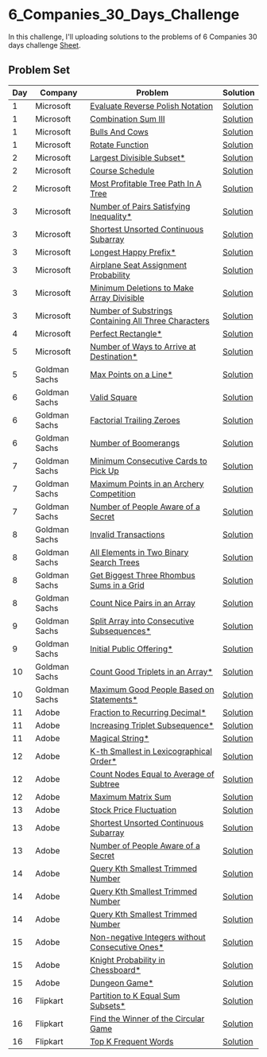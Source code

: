 # 6_Companies_30_Days_Challenge

In this challenge, I'll uploading solutions to the problems of 6 Companies 30 days challenge [Sheet](https://docs.google.com/document/d/1jkVKWPcOAE2Xjt7GFLV-M8N50HygZpWcO26REFa7dZM/edit).

## Problem Set

| Day | Company       | Problem                                                                                                                                      | Solution                                                                                                                                               |
| --- | ------------- | -------------------------------------------------------------------------------------------------------------------------------------------- | ------------------------------------------------------------------------------------------------------------------------------------------------------ |
| 1   | Microsoft     | [Evaluate Reverse Polish Notation ](https://leetcode.com/problems/evaluate-reverse-polish-notation/)                                         | [Solution](https://github.com/vickyguptaa7/6_Companies_30_Days_Challenge/blob/main/Microsoft/Evaluate_Reverse_Polish_Notation.cpp)                     |
| 1   | Microsoft     | [Combination Sum III ](https://leetcode.com/problems/combination-sum-iii/)                                                                   | [Solution](https://github.com/vickyguptaa7/6_Companies_30_Days_Challenge/blob/main/Microsoft/Combination_Sum_3.cpp)                                    |
| 1   | Microsoft     | [Bulls And Cows ](https://leetcode.com/problems/bulls-and-cows/)                                                                             | [Solution](https://github.com/vickyguptaa7/6_Companies_30_Days_Challenge/blob/main/Microsoft/Bull_And_Cows.cpp)                                        |
| 1   | Microsoft     | [Rotate Function ](https://leetcode.com/problems/rotate-function/)                                                                           | [Solution](https://github.com/vickyguptaa7/6_Companies_30_Days_Challenge/blob/main/Microsoft/Rotate_Function.cpp)                                      |
| 2   | Microsoft     | [Largest Divisible Subset\* ](https://leetcode.com/problems/largest-divisible-subset/)                                                       | [Solution](https://github.com/vickyguptaa7/6_Companies_30_Days_Challenge/blob/main/Microsoft/Largest_Divisible_Subset.cpp)                             |
| 2   | Microsoft     | [Course Schedule](https://leetcode.com/problems/course-schedule/)                                                                            | [Solution](https://github.com/vickyguptaa7/6_Companies_30_Days_Challenge/blob/main/Microsoft/Course_Schedule.cpp)                                      |
| 2   | Microsoft     | [Most Profitable Tree Path In A Tree ](https://leetcode.com/problems/most-profitable-path-in-a-tree/)                                        | [Solution](https://github.com/vickyguptaa7/6_Companies_30_Days_Challenge/blob/main/Microsoft/Most_Profitable_Tree_Path_In_Tree.cpp)                    |
| 3   | Microsoft     | [Number of Pairs Satisfying Inequality\* ](https://leetcode.com/problems/number-of-pairs-satisfying-inequality/)                             | [Solution](https://github.com/vickyguptaa7/6_Companies_30_Days_Challenge/blob/main/Microsoft/Number_of_Pairs_Satisfying_Inequality.cpp)                |
| 3   | Microsoft     | [Shortest Unsorted Continuous Subarray ](https://leetcode.com/problems/shortest-unsorted-continuous-subarray)                                | [Solution](https://github.com/vickyguptaa7/6_Companies_30_Days_Challenge/blob/main/Microsoft/Shortest_Unsorted_Continuous_Subarray.cpp)                |
| 3   | Microsoft     | [Longest Happy Prefix\* ](https://leetcode.com/problems/longest-happy-prefix/)                                                               | [Solution](https://github.com/vickyguptaa7/6_Companies_30_Days_Challenge/blob/main/Microsoft/Longest_Happy_Prefix.cpp)                                 |
| 3   | Microsoft     | [Airplane Seat Assignment Probability ](https://leetcode.com/problems/airplane-seat-assignment-probability/)                                 | [Solution](https://github.com/vickyguptaa7/6_Companies_30_Days_Challenge/blob/main/Microsoft/Airplane_Seat_Assignment_Probability.cpp)                 |
| 3   | Microsoft     | [Minimum Deletions to Make Array Divisible ](https://leetcode.com/problems/minimum-deletions-to-make-array-divisible/)                       | [Solution](https://github.com/vickyguptaa7/6_Companies_30_Days_Challenge/blob/main/Microsoft/Minimum_Deletions_to_Make_Array_Divisible.cpp)            |
| 3   | Microsoft     | [Number of Substrings Containing All Three Characters ](https://leetcode.com/problems/number-of-substrings-containing-all-three-characters/) | [Solution](https://github.com/vickyguptaa7/6_Companies_30_Days_Challenge/blob/main/Microsoft/Number_of_Substrings_Containing_All_Three_Characters.cpp) |
| 4   | Microsoft     | [Perfect Rectangle\*](https://leetcode.com/problems/perfect-rectangle/)                                                                      | [Solution](https://github.com/vickyguptaa7/6_Companies_30_Days_Challenge/blob/main/Microsoft/Perfect_Rectangle.cpp)                                    |
| 5   | Microsoft     | [Number of Ways to Arrive at Destination\* ](https://leetcode.com/problems/number-of-ways-to-arrive-at-destination/)                         | [Solution](https://github.com/vickyguptaa7/6_Companies_30_Days_Challenge/blob/main/Microsoft/Number_Of_Ways_To_Arrive_At_Destination.cpp)              |
| 5   | Goldman Sachs | [Max Points on a Line\* ](https://leetcode.com/problems/max-points-on-a-line/)                                                               | [Solution](https://github.com/vickyguptaa7/6_Companies_30_Days_Challenge/blob/main/Goldman%20Sachs/Max_Points_On_A_Line.cpp)                           |
| 6   | Goldman Sachs | [Valid Square ](https://leetcode.com/problems/valid-square/)                                                                                 | [Solution](https://github.com/vickyguptaa7/6_Companies_30_Days_Challenge/blob/main/Goldman%20Sachs/Valid_Square.cpp)                                   |
| 6   | Goldman Sachs | [Factorial Trailing Zeroes ](https://leetcode.com/problems/valid-square/)                                                                    | [Solution](https://github.com/vickyguptaa7/6_Companies_30_Days_Challenge/blob/main/Goldman%20Sachs/Factorial_Trailing_Zeroes.cpp)                      |
| 6   | Goldman Sachs | [Number of Boomerangs ](https://leetcode.com/problems/number-of-boomerangs/)                                                                 | [Solution](https://github.com/vickyguptaa7/6_Companies_30_Days_Challenge/blob/main/Goldman%20Sachs/Number_of_Boomerangs.cpp)                           |
| 7   | Goldman Sachs | [Minimum Consecutive Cards to Pick Up ](https://leetcode.com/problems/minimum-consecutive-cards-to-pick-up/)                                 | [Solution](https://github.com/vickyguptaa7/6_Companies_30_Days_Challenge/blob/main/Goldman%20Sachs/Minimum_Consecutive_Cards_to_Pick_Up.cpp)           |
| 7   | Goldman Sachs | [Maximum Points in an Archery Competition ](https://leetcode.com/problems/maximum-points-in-an-archery-competition/)                         | [Solution](https://github.com/vickyguptaa7/6_Companies_30_Days_Challenge/blob/main/Goldman%20Sachs/Maximum_Points_in_an_Archery_Competition.cpp)       |
| 7   | Goldman Sachs | [Number of People Aware of a Secret ](https://leetcode.com/problems/number-of-people-aware-of-a-secret/)                                     | [Solution](https://github.com/vickyguptaa7/6_Companies_30_Days_Challenge/blob/main/Goldman%20Sachs/Number_of_People_Aware_of_a_Secret.cpp)             |
| 8   | Goldman Sachs | [Invalid Transactions ](https://leetcode.com/problems/invalid-transactions/)                                                                 | [Solution](https://github.com/vickyguptaa7/6_Companies_30_Days_Challenge/blob/main/Goldman%20Sachs/Invalid_Transactions.cpp)                           |
| 8   | Goldman Sachs | [All Elements in Two Binary Search Trees ](https://leetcode.com/problems/all-elements-in-two-binary-search-trees/)                           | [Solution](https://github.com/vickyguptaa7/6_Companies_30_Days_Challenge/blob/main/Goldman%20Sachs/All_Elements_in_Two_Binary_Search_Trees.cpp)        |
| 8   | Goldman Sachs | [ Get Biggest Three Rhombus Sums in a Grid ](https://leetcode.com/problems/get-biggest-three-rhombus-sums-in-a-grid/)                        | [Solution](https://github.com/vickyguptaa7/6_Companies_30_Days_Challenge/blob/main/Goldman%20Sachs/Get_Biggest_Three_Rhombus_Sums_in_a_Grid.cpp)       |
| 8   | Goldman Sachs | [ Count Nice Pairs in an Array ](https://leetcode.com/problems/count-nice-pairs-in-an-array/)                                                | [Solution](https://github.com/vickyguptaa7/6_Companies_30_Days_Challenge/blob/main/Goldman%20Sachs/Count_Nice_Pairs_in_an_Array.cpp)                   |
| 9   | Goldman Sachs | [ Split Array into Consecutive Subsequences\* ](https://leetcode.com/problems/split-array-into-consecutive-subsequences/)                    | [Solution](https://github.com/vickyguptaa7/6_Companies_30_Days_Challenge/blob/main/Goldman%20Sachs/Split_Array_into_Consecutive_Subsequences.cpp)      |
| 9   | Goldman Sachs | [ Initial Public Offering\* ](https://leetcode.com/problems/ipo/)                                                                            | [Solution](https://github.com/vickyguptaa7/6_Companies_30_Days_Challenge/blob/main/Goldman%20Sachs/Initial_Public_Offering.cpp)                        |
| 10  | Goldman Sachs | [ Count Good Triplets in an Array\* ](https://leetcode.com/problems/count-good-triplets-in-an-array/)                                        | [Solution](https://github.com/vickyguptaa7/6_Companies_30_Days_Challenge/blob/main/Goldman%20Sachs/Count_Good_Triplets_in_an_Array.cpp)                |
| 10  | Goldman Sachs | [ Maximum Good People Based on Statements\* ](https://leetcode.com/problems/maximum-good-people-based-on-statements/)                        | [Solution](https://github.com/vickyguptaa7/6_Companies_30_Days_Challenge/blob/main/Goldman%20Sachs/Maximum_Good_People_Based_on_Statements.cpp)        |
| 11  | Adobe         | [ Fraction to Recurring Decimal\* ](https://leetcode.com/problems/fraction-to-recurring-decimal/)                                            | [Solution](https://github.com/vickyguptaa7/6_Companies_30_Days_Challenge/blob/main/Adobe/Fraction_to_Recurring_Decimal.cpp)                  |
| 11  | Adobe         | [ Increasing Triplet Subsequence\* ](https://leetcode.com/problems/increasing-triplet-subsequence/)                                          | [Solution](https://github.com/vickyguptaa7/6_Companies_30_Days_Challenge/blob/main/Adobe/Increasing_Triplet_Subsequence.cpp)                 |
| 11  | Adobe         | [ Magical String\* ](https://leetcode.com/problems/magical-string/)                                                                          | [Solution](https://github.com/vickyguptaa7/6_Companies_30_Days_Challenge/blob/main/Adobe/Magical_String.cpp)                                 |
| 12  | Adobe         | [ K-th Smallest in Lexicographical Order\* ](https://leetcode.com/problems/k-th-smallest-in-lexicographical-order)                           | [Solution](https://github.com/vickyguptaa7/6_Companies_30_Days_Challenge/blob/main/Adobe/K-th_Smallest_in_Lexicographical_Order.cpp)         |
| 12  | Adobe         | [ Count Nodes Equal to Average of Subtree ](https://leetcode.com/problems/count-nodes-equal-to-average-of-subtree/)                          | [Solution](https://github.com/vickyguptaa7/6_Companies_30_Days_Challenge/blob/main/Adobe/Count_Nodes_Equal_to_Average_of_Subtree.cpp)        |
| 12  | Adobe         | [ Maximum Matrix Sum ](https://leetcode.com/problems/maximum-matrix-sum/)                                                                    | [Solution](https://github.com/vickyguptaa7/6_Companies_30_Days_Challenge/blob/main/Adobe/Maximum_Matrix_Sum.cpp)                             |
| 13  | Adobe         | [ Stock Price Fluctuation ](https://leetcode.com/problems/stock-price-fluctuation/)                                                          | [Solution](https://github.com/vickyguptaa7/6_Companies_30_Days_Challenge/blob/main/Adobe/Stock_Price_Fluctuation.cpp)                        |
| 13  | Adobe         | [ Shortest Unsorted Continuous Subarray ](https://leetcode.com/problems/shortest-unsorted-continuous-subarray/)                              | [Solution](https://github.com/vickyguptaa7/6_Companies_30_Days_Challenge/blob/main/Adobe/Shortest_Unsorted_Continuous_Subarray.cpp)          |
| 13  | Adobe         | [ Number of People Aware of a Secret ](https://leetcode.com/problems/number-of-people-aware-of-a-secret/)                                    | [Solution](https://github.com/vickyguptaa7/6_Companies_30_Days_Challenge/blob/main/Adobe/Number_of_People_Aware_of_a_Secret.cpp)             |
| 14  | Adobe         | [ Query Kth Smallest Trimmed Number ](https://leetcode.com/problems/query-kth-smallest-trimmed-number/)                                    | [Solution](https://github.com/vickyguptaa7/6_Companies_30_Days_Challenge/blob/main/Adobe/Query_Kth_Smallest_Trimmed_Number.cpp)             |
| 14  | Adobe         | [ Query Kth Smallest Trimmed Number ](https://leetcode.com/problems/minimum-genetic-mutation/)                                    | [Solution](https://github.com/vickyguptaa7/6_Companies_30_Days_Challenge/blob/main/Adobe/Minimum_Genetic_Mutation.cpp)             |
| 14  | Adobe         | [ Query Kth Smallest Trimmed Number ](https://leetcode.com/problems/number-of-matching-subsequences/)                                    | [Solution](https://github.com/vickyguptaa7/6_Companies_30_Days_Challenge/blob/main/Adobe/Number_of_Matching_Subsequences.cpp)             |
| 15  | Adobe         | [ Non-negative Integers without Consecutive Ones* ](https://leetcode.com/problems/non-negative-integers-without-consecutive-ones/)                                    | [Solution](https://github.com/vickyguptaa7/6_Companies_30_Days_Challenge/blob/main/Adobe/Non-negative_Integers_without_Consecutive_Ones.cpp)             |
| 15  | Adobe         | [ Knight Probability in Chessboard* ](https://leetcode.com/problems/knight-probability-in-chessboard)                                    | [Solution](https://github.com/vickyguptaa7/6_Companies_30_Days_Challenge/blob/main/Adobe/Knight_Probability_in_Chessboard.cpp)             |
| 15  | Adobe         | [ Dungeon Game* ](https://leetcode.com/problems/dungeon-game/)                                    | [Solution](https://github.com/vickyguptaa7/6_Companies_30_Days_Challenge/blob/main/Adobe/Dungeon_Game.cpp)             |
| 16  | Flipkart         | [ Partition to K Equal Sum Subsets* ](https://leetcode.com/problems/partition-to-k-equal-sum-subsets/)                                    | [Solution](https://github.com/vickyguptaa7/6_Companies_30_Days_Challenge/blob/main/Flipkart/Partition_to_K_Equal_Sum_Subsets.cpp)             |
| 16  | Flipkart         | [ Find the Winner of the Circular Game ](https://leetcode.com/problems/find-the-winner-of-the-circular-game/)                                    | [Solution](https://github.com/vickyguptaa7/6_Companies_30_Days_Challenge/blob/main/Flipkart/Find_the_Winner_of_the_Circular_Game.cpp)             |
| 16  | Flipkart         | [ Top K Frequent Words ](https://leetcode.com/problems/top-k-frequent-words/)                                    | [Solution](https://github.com/vickyguptaa7/6_Companies_30_Days_Challenge/blob/main/Flipkart/Top_K_Frequent_Words.cpp)             |
